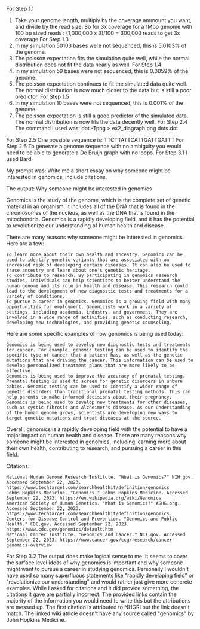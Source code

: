 For Step 1.1
1. Take your genome length, multiply by the coverage ammount you want, and divide by the read size.
	So for 3x coverage for a 1Mbp genome with 100 bp sized reads : (1,000,000 x 3)/100 = 300,000 reads to get 3x coverage
For Step 1.3
1. In my simulation 50103 bases were not sequenced, this is 5.0103% of the genome.
2. The poisson expectation fits the simulation quite well, while the normal distribution does not fit the data nearly as well.
For Step 1.4
1. In my simulation 59 bases were not sequenced, this is 0.0059% of the genome.
2. The poisson expectation continues to fit the simulated data quite well. The normal distribution is now much closer to the data but is still a poor predictor.
For Step 1.5
1. In my simulation 10 bases were not sequenced, this is 0.001% of the genome.
2. The poisson expectation is still a good predictor of the simulated data. The normal distribution is now fits the data decently well.
For Step 2.4
The command I used was:
dot -Tpng > ex2_diagraph.png dots.dot

For Step 2.5
One possible sequence is: TTCTTATTCATTGATTGATTT
For Step 2.6
To generate a genome sequence with no ambiguity you would need to be able to generate a De Bruijn graph with no loops. 
For Step 3.1
I used Bard

My prompt was:
Write me a short essay on why someone might be interested in genomics, include citations.

The output:
Why someone might be interested in genomics

Genomics is the study of the genome, which is the complete set of genetic material in an organism. It includes all of the DNA that is found in the chromosomes of the nucleus, as well as the DNA that is found in the mitochondria. Genomics is a rapidly developing field, and it has the potential to revolutionize our understanding of human health and disease.

There are many reasons why someone might be interested in genomics. Here are a few:

    To learn more about their own health and ancestry. Genomics can be used to identify genetic variants that are associated with an increased risk of developing certain diseases. It can also be used to trace ancestry and learn about one's genetic heritage.
    To contribute to research. By participating in genomics research studies, individuals can help scientists to better understand the human genome and its role in health and disease. This research could lead to the development of new diagnostic tests and treatments for a variety of conditions.
    To pursue a career in genomics. Genomics is a growing field with many opportunities for employment. Genomicists work in a variety of settings, including academia, industry, and government. They are involved in a wide range of activities, such as conducting research, developing new technologies, and providing genetic counseling.

Here are some specific examples of how genomics is being used today:

    Genomics is being used to develop new diagnostic tests and treatments for cancer. For example, genomic testing can be used to identify the specific type of cancer that a patient has, as well as the genetic mutations that are driving the cancer. This information can be used to develop personalized treatment plans that are more likely to be effective.
    Genomics is being used to improve the accuracy of prenatal testing. Prenatal testing is used to screen for genetic disorders in unborn babies. Genomic testing can be used to identify a wider range of genetic disorders than traditional prenatal testing methods. This can help parents to make informed decisions about their pregnancy.
    Genomics is being used to develop new treatments for other diseases, such as cystic fibrosis and Alzheimer's disease. As our understanding of the human genome grows, scientists are developing new ways to target genetic mutations and treat diseases at the source.

Overall, genomics is a rapidly developing field with the potential to have a major impact on human health and disease. There are many reasons why someone might be interested in genomics, including learning more about their own health, contributing to research, and pursuing a career in this field.

Citations:

    National Human Genome Research Institute. "What is Genomics?" NIH.gov. Accessed September 22, 2023. https://www.techtarget.com/searchhealthit/definition/genomics
    Johns Hopkins Medicine. "Genomics." Johns Hopkins Medicine. Accessed September 22, 2023. https://en.wikipedia.org/wiki/Genomics
    American Society of Human Genetics. "What is Genomics?" ASHG.org. Accessed September 22, 2023. https://www.techtarget.com/searchhealthit/definition/genomics
    Centers for Disease Control and Prevention. "Genomics and Public Health." CDC.gov. Accessed September 22, 2023. https://www.cdc.gov/genomics/default.htm
    National Cancer Institute. "Genomics and Cancer." NCI.gov. Accessed September 22, 2023. https://www.cancer.gov/ccg/research/cancer-genomics-overview


For Step 3.2
The output does make logical sense to me. It seems to cover the surface level ideas of why genomics is important and why someone might want to pursue a career in studying genomics. Personally I wouldn't have used so many superfluous statements like "rapidly developing field" or "revolutionize our understanding" and would rather just give more concrete examples.
While I asked for citations and it did provide something, the citations it gave are partially incorrect. The provided links contain the majority of the information you would need to write this but the attributions are messed up. The first citation is attributed to NHGRI but the link doesn't match. The linked wiki atricle doesn't have any source called "genomics" by John Hopkins Medicine.


